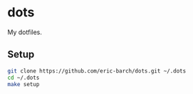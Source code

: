 # dots

My dotfiles.

## Setup

```sh
git clone https://github.com/eric-barch/dots.git ~/.dots
cd ~/.dots
make setup
```
